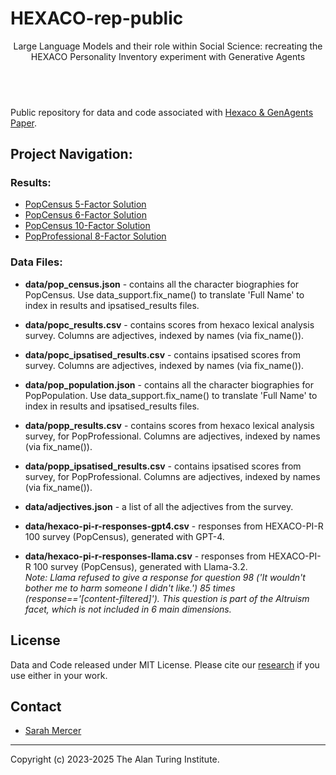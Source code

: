 #  HEXACO-rep-public

<center>Large Language Models and their role within Social
Science: recreating the HEXACO Personality Inventory
experiment with Generative Agents</center>

## &nbsp;

Public repository for data and code associated with [Hexaco &amp; GenAgents Paper](pdf.pdf).

## Project Navigation:

### Results:

* [PopCensus 5-Factor Solution](popCensus_5Factor.ipynb)
* [PopCensus 6-Factor Solution](popCensus_6Factor.ipynb)
* [PopCensus 10-Factor Solution](popCensus_10Factor.ipynb)
* [PopProfessional 8-Factor Solution](popProfessional_8Factor.ipynb)

### Data Files:

* <b>data/pop_census.json</b> - contains all the character biographies for PopCensus.  Use data_support.fix_name() to translate 'Full Name' to index in results and ipsatised_results files.

* <b>data/popc_results.csv</b> - contains scores from hexaco lexical analysis survey.  Columns are adjectives, indexed by names (via fix_name()).

* <b>data/popc_ipsatised_results.csv</b> - contains ipsatised scores from survey.  Columns are adjectives, indexed by names (via fix_name()).

* <b>data/pop_population.json</b> - contains all the character biographies for PopPopulation.  Use data_support.fix_name() to translate 'Full Name' to index in results and ipsatised_results files.

* <b>data/popp_results.csv</b> - contains scores from hexaco lexical analysis survey, for PopProfessional.  Columns are adjectives, indexed by names (via fix_name()).

* <b>data/popp_ipsatised_results.csv</b> - contains ipsatised scores from survey, for PopProfessional.  Columns are adjectives, indexed by names (via fix_name()).

* <b>data/adjectives.json</b> - a list of all the adjectives from the survey.

* <b>data/hexaco-pi-r-responses-gpt4.csv</b> - responses from HEXACO-PI-R 100 survey (PopCensus), generated with GPT-4.

* <b>data/hexaco-pi-r-responses-llama.csv</b> - responses from HEXACO-PI-R 100 survey (PopCensus), generated with Llama-3.2. <br>
<i>Note: Llama refused to give a response for question 98 ('It wouldn't bother me to harm someone I didn't like.') 85 times (response=='[content-filtered]').  This question is part of the Altruism facet, which is not included in 6 main dimensions.</i>

## License

Data and Code released under MIT License.  Please cite our [research]() if you use either in your work.

## Contact

* [Sarah Mercer](https://github.com/drsezzer/)

---

Copyright (c) 2023-2025 The Alan Turing Institute.

